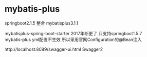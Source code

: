 # mybatis-plus
springboot2.1.5 整合 mybatisplus3.1.1

mybatisplus-spring-boot-starter 2017年断更了 只支持springboot1.5.7
mybatis-plus yml配置不生效 所以采用官网Configuration的@Bean注入

http://localhost:8089/swagger-ui.html Swagger2
